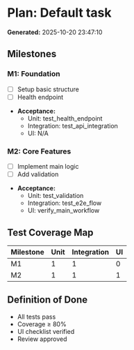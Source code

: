 # Plan: Default task

**Generated:** 2025-10-20 23:47:10

## Milestones

### M1: Foundation
- [ ] Setup basic structure
- [ ] Health endpoint
- **Acceptance:**
  - Unit: test_health_endpoint
  - Integration: test_api_integration
  - UI: N/A

### M2: Core Features
- [ ] Implement main logic
- [ ] Add validation
- **Acceptance:**
  - Unit: test_validation
  - Integration: test_e2e_flow
  - UI: verify_main_workflow

## Test Coverage Map

| Milestone | Unit | Integration | UI |
|-----------|------|-------------|-----|
| M1        | 1    | 1           | 0   |
| M2        | 1    | 1           | 1   |

## Definition of Done
- All tests pass
- Coverage ≥ 80%
- UI checklist verified
- Review approved

